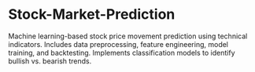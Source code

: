 # Stock-Market-Prediction
Machine learning-based stock price movement prediction using technical indicators. Includes data preprocessing, feature engineering, model training, and backtesting. Implements classification models to identify bullish vs. bearish trends.
